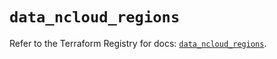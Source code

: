 # `data_ncloud_regions`

Refer to the Terraform Registry for docs: [`data_ncloud_regions`](https://registry.terraform.io/providers/navercloudplatform/ncloud/4.0.4/docs/data-sources/regions).

